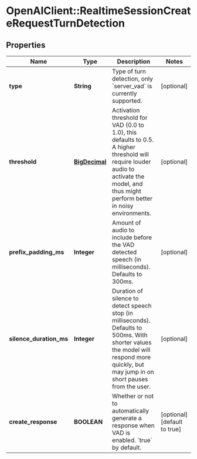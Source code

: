 # OpenAIClient::RealtimeSessionCreateRequestTurnDetection

## Properties
Name | Type | Description | Notes
------------ | ------------- | ------------- | -------------
**type** | **String** | Type of turn detection, only &#x60;server_vad&#x60; is currently supported.  | [optional] 
**threshold** | [**BigDecimal**](BigDecimal.md) | Activation threshold for VAD (0.0 to 1.0), this defaults to 0.5. A  higher threshold will require louder audio to activate the model, and  thus might perform better in noisy environments.  | [optional] 
**prefix_padding_ms** | **Integer** | Amount of audio to include before the VAD detected speech (in  milliseconds). Defaults to 300ms.  | [optional] 
**silence_duration_ms** | **Integer** | Duration of silence to detect speech stop (in milliseconds). Defaults  to 500ms. With shorter values the model will respond more quickly,  but may jump in on short pauses from the user.  | [optional] 
**create_response** | **BOOLEAN** | Whether or not to automatically generate a response when VAD is enabled. &#x60;true&#x60; by default.  | [optional] [default to true]

